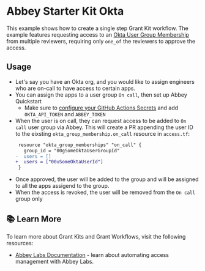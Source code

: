 # Abbey Starter Kit Okta

This example shows how to create a single step Grant Kit workflow.
The example features requesting access to an [Okta User Group Membership](https://registry.terraform.io/providers/okta/okta/latest/docs/resources/user_group_memberships)
from multiple reviewers, requiring only `one_of` the reviewers to approve the access.

## Usage

- Let's say you have an Okta org, and you would like to assign engineers who are on-call to have access to certain apps.
- You can assign the apps to a user group `On call`, then set up Abbey Quickstart
  - Make sure to [configure your GitHub Actions Secrets](https://docs.abbey.io/product/deploying-your-grant-kit#step-1-add-your-abbey_token) and add `OKTA_API_TOKEN` and `ABBEY_TOKEN`
- When the user is on call, they can request access to be added to `On call` user group via Abbey. This will create a PR appending the user ID to the eixsting `okta_group_membership.on_call` resource in `access.tf`:
  ```diff
   resource "okta_group_memberships" "on_call" {
     group_id = "00gSomeOktaUserGroupId"
  -  users = []
  +  users = ["00uSomeOktaUserId"]
   }
  ```
- Once approved, the user will be added to the group and will be assigned to all the apps assigend to the group.
- When the access is revoked, the user will be removed from the `On call` group only

## :books: Learn More

To learn more about Grant Kits and Grant Workflows, visit the following resources:

-   [Abbey Labs Documentation](https://docs.abbey.io) - learn about automating access management with Abbey Labs.
